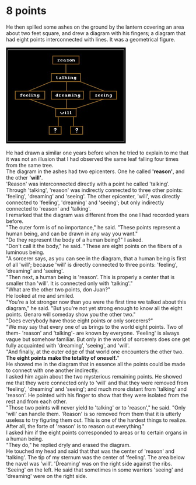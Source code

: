 # 8 points

He then spilled some ashes on the ground by the lantern covering an area about two feet square, and drew a diagram with his fingers; a diagram that had eight points interconnected with lines. It was a geometrical figure.

![](.gitbook/assets/image%20%283%29.png)

He had drawn a similar one years before when he tried to explain to me that it was not an illusion that I had observed the same leaf falling four times from the same tree.  
The diagram in the ashes had two epicenters. One he called **'reason'**, and the other **'will'**.  
'Reason' was interconnected directly with a point he called 'talking'. Through 'talking', 'reason' was indirectly connected to three other points: 'feeling', 'dreaming' and 'seeing'. The other epicenter, 'will', was directly connected to 'feeling', 'dreaming' and 'seeing'; but only indirectly connected to 'reason' and 'talking'.  
I remarked that the diagram was different from the one I had recorded years before.  
"The outer form is of no importance," he said. "These points represent a human being, and can be drawn in any way you want."  
"Do they represent the body of a human being?" I asked.  
"Don't call it the body," he said. "These are eight points on the fibers of a luminous being.  
"A sorcerer says, as you can see in the diagram, that a human being is first of all 'will'; because 'will' is directly connected to three points: 'feeling', 'dreaming' and 'seeing'.  
"Then next, a human being is 'reason'. This is properly a center that is smaller than 'will'. It is connected only with 'talking'."  
"What are the other two points, don Juan?"  
He looked at me and smiled.  
"You're a lot stronger now than you were the first time we talked about this diagram," he said. "But you're not yet strong enough to know all the eight points. Genaro will someday show you the other two."  
"Does everybody have those eight points or only sorcerers?"  
"We may say that every one of us brings to the world eight points. Two of them- 'reason' and 'talking'- are known by everyone. 'Feeling' is always vague but somehow familiar. But only in the world of sorcerers does one get fully acquainted with 'dreaming', 'seeing', and 'will'.  
"And finally, at the outer edge of that world one encounters the other two. **The eight points make the totality of oneself.**"  
He showed me in the diagram that in essence all the points could be made to connect with one another indirectly.  
I asked him again about the two mysterious remaining points. He showed me that they were connected only to 'will' and that they were removed from 'feeling', 'dreaming' and 'seeing'; and much more distant from 'talking' and 'reason'. He pointed with his finger to show that they were isolated from the rest and from each other.  
"Those two points will never yield to 'talking' or to 'reason'," he said. "Only 'will' can handle them. 'Reason' is so removed from them that it is utterly useless to try figuring them out. This is one of the hardest things to realize. After all, the forte of 'reason' is to reason out everything."  
I asked him if the eight points corresponded to areas or to certain organs in a human being.  
"They do," he replied dryly and erased the diagram.  
He touched my head and said that that was the center of 'reason' and 'talking'. The tip of my sternum was the center of 'feeling'. The area below the navel was 'will'. 'Dreaming' was on the right side against the ribs. 'Seeing' on the left. He said that sometimes in some warriors 'seeing' and 'dreaming' were on the right side.  

